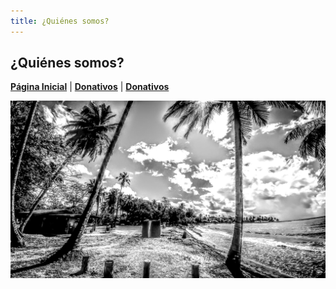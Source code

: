 ```yaml
---
title: ¿Quiénes somos? 
---  
```


## ¿Quiénes somos? 

[**Página Inicial**](https://friveramariani.github.io/suresteselevanta) | [**Donativos**](https://friveramariani.github.io/suresteselevanta/donativos) | [**Donativos**](https://friveramariani.github.io/suresteselevanta/info)


<img src="images/PSX_20170730_130417.jpg" alt="hi" class="inline"/>